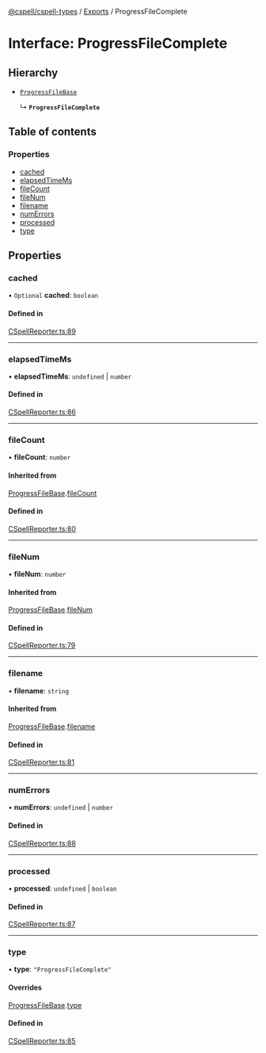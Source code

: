[@cspell/cspell-types](../README.md) / [Exports](../modules.md) / ProgressFileComplete

# Interface: ProgressFileComplete

## Hierarchy

- [`ProgressFileBase`](ProgressFileBase.md)

  ↳ **`ProgressFileComplete`**

## Table of contents

### Properties

- [cached](ProgressFileComplete.md#cached)
- [elapsedTimeMs](ProgressFileComplete.md#elapsedtimems)
- [fileCount](ProgressFileComplete.md#filecount)
- [fileNum](ProgressFileComplete.md#filenum)
- [filename](ProgressFileComplete.md#filename)
- [numErrors](ProgressFileComplete.md#numerrors)
- [processed](ProgressFileComplete.md#processed)
- [type](ProgressFileComplete.md#type)

## Properties

### cached

• `Optional` **cached**: `boolean`

#### Defined in

[CSpellReporter.ts:89](https://github.com/streetsidesoftware/cspell/blob/c69f8c4/packages/cspell-types/src/CSpellReporter.ts#L89)

___

### elapsedTimeMs

• **elapsedTimeMs**: `undefined` \| `number`

#### Defined in

[CSpellReporter.ts:86](https://github.com/streetsidesoftware/cspell/blob/c69f8c4/packages/cspell-types/src/CSpellReporter.ts#L86)

___

### fileCount

• **fileCount**: `number`

#### Inherited from

[ProgressFileBase](ProgressFileBase.md).[fileCount](ProgressFileBase.md#filecount)

#### Defined in

[CSpellReporter.ts:80](https://github.com/streetsidesoftware/cspell/blob/c69f8c4/packages/cspell-types/src/CSpellReporter.ts#L80)

___

### fileNum

• **fileNum**: `number`

#### Inherited from

[ProgressFileBase](ProgressFileBase.md).[fileNum](ProgressFileBase.md#filenum)

#### Defined in

[CSpellReporter.ts:79](https://github.com/streetsidesoftware/cspell/blob/c69f8c4/packages/cspell-types/src/CSpellReporter.ts#L79)

___

### filename

• **filename**: `string`

#### Inherited from

[ProgressFileBase](ProgressFileBase.md).[filename](ProgressFileBase.md#filename)

#### Defined in

[CSpellReporter.ts:81](https://github.com/streetsidesoftware/cspell/blob/c69f8c4/packages/cspell-types/src/CSpellReporter.ts#L81)

___

### numErrors

• **numErrors**: `undefined` \| `number`

#### Defined in

[CSpellReporter.ts:88](https://github.com/streetsidesoftware/cspell/blob/c69f8c4/packages/cspell-types/src/CSpellReporter.ts#L88)

___

### processed

• **processed**: `undefined` \| `boolean`

#### Defined in

[CSpellReporter.ts:87](https://github.com/streetsidesoftware/cspell/blob/c69f8c4/packages/cspell-types/src/CSpellReporter.ts#L87)

___

### type

• **type**: ``"ProgressFileComplete"``

#### Overrides

[ProgressFileBase](ProgressFileBase.md).[type](ProgressFileBase.md#type)

#### Defined in

[CSpellReporter.ts:85](https://github.com/streetsidesoftware/cspell/blob/c69f8c4/packages/cspell-types/src/CSpellReporter.ts#L85)
